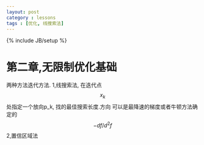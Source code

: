 ```yaml
---
layout: post
category : lessons
tags : [优化, 线搜索法]
---
```

{% include JB/setup %}

# 第二章,无限制优化基础
两种方法迭代方法.
1,线搜索法, 在迭代点 $$ x_k $$ 处指定一个放向p_k, 找的最佳搜索长度.方向 可以是最降速的梯度或者牛顿方法确定的 $$ -df/d^2f $$
2,置信区域法
